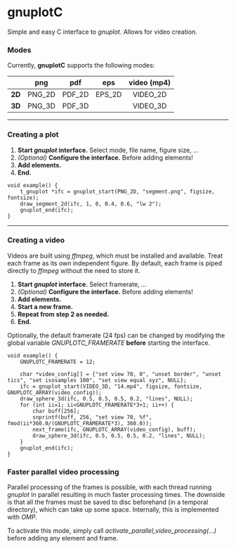 # gnuplotC

Simple and easy C interface to *gnuplot*. Allows for video creation.

### Modes
Currently, **gnuplotC** supports the following modes:


|    | **png** | **pdf** | **eps** | **video (mp4)** |
| ---: | :---: | :---: | :---: | :---: |
| **2D** | PNG_2D | PDF_2D | EPS_2D | VIDEO_2D |
| **3D** | PNG_3D | PDF_3D |  | VIDEO_3D |




---
### Creating a plot

1. **Start *gnuplot* interface.** Select mode, file name, figure size, ...
2. *(Optional)* **Configure the interface.** Before adding elements!
3. **Add elements.**
4. **End.**

```{C}
void example() {
    t_gnuplot *ifc = gnuplot_start(PNG_2D, "segment.png", figsize, fontsize);
    draw_segment_2d(ifc, 1, 0, 0.4, 0.6, "lw 2"); 
    gnuplot_end(ifc);
}
```



---
### Creating a video
Videos are built using *ffmpeg*, which must be installed and available. Treat each frame as its own independent figure. By default, each frame is piped directly to *ffmpeg* without the need to store it.

1. **Start *gnuplot* interface.** Select framerate, ...
2. *(Optional)* **Configure the interface.** Before adding elements!
3. **Add elements.**
4. **Start a new frame.**
5. **Repeat from step 2 as needed.**
6. **End.**

Optionally, the default framerate (24 fps) can be changed by modifying the global variable *GNUPLOTC_FRAMERATE* **before** starting the interface.

```{C}
void example() {
    GNUPLOTC_FRAMERATE = 12;

    char *video_config[] = {"set view 70, 0", "unset border", "unset tics", "set isosamples 100", "set view equal xyz", NULL};
    ifc = gnuplot_start(VIDEO_3D, "14.mp4", figsize, fontsize, GNUPLOTC_ARRAY(video_config));
    draw_sphere_3d(ifc, 0.5, 0.5, 0.5, 0.2, "lines", NULL);
    for (int ii=1; ii<GNUPLOTC_FRAMERATE*3+1; ii++) {
        char buff[256]; 
        snprintf(buff, 256, "set view 70, %f", fmod(ii*360.0/(GNUPLOTC_FRAMERATE*3), 360.0));
        next_frame(ifc, GNUPLOTC_ARRAY(video_config), buff);
        draw_sphere_3d(ifc, 0.5, 0.5, 0.5, 0.2, "lines", NULL);
    }
    gnuplot_end(ifc);
}
```


### Faster parallel video processing
Parallel processing of the frames is possible, with each thread running *gnuplot* in parallel resulting in much faster processing times. The downside is that all the frames must be saved to disc beforehand (in a temporal directory), which can take up some space. Internally, this is implemented with *OMP*.

To activate this mode, simply call *activate_parallel_video_processing(...)* before adding any element and frame.





